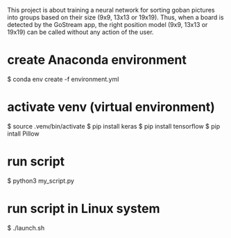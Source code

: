 This project is about training a neural network for sorting goban pictures into groups based on their size (9x9, 13x13 or 19x19).
Thus, when a board is detected by the GoStream app, the right position model (9x9, 13x13 or 19x19) can be called without any action of the user.

# create Anaconda environment
$ conda env create -f environment.yml

# activate venv (virtual environment)
$ source .venv/bin/activate
$ pip install keras
$ pip install tensorflow
$ pip intall Pillow

# run script
$ python3 my_script.py

# run script in Linux system
$ ./launch.sh